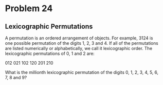 # Problem 24

## Lexicographic Permutations

A permutation is an ordered arrangement of objects. For example, 3124 is one possible permutation of the digits 1, 2, 3 and 4.
If all of the permutations are listed numerically or alphabetically, we call it lexicographic order. The lexicographic permutations of 0, 1 and 2 are:

012   021   102   120   201   210

What is the millionth lexicographic permutation of the digits 0, 1, 2, 3, 4, 5, 6, 7, 8 and 9?
